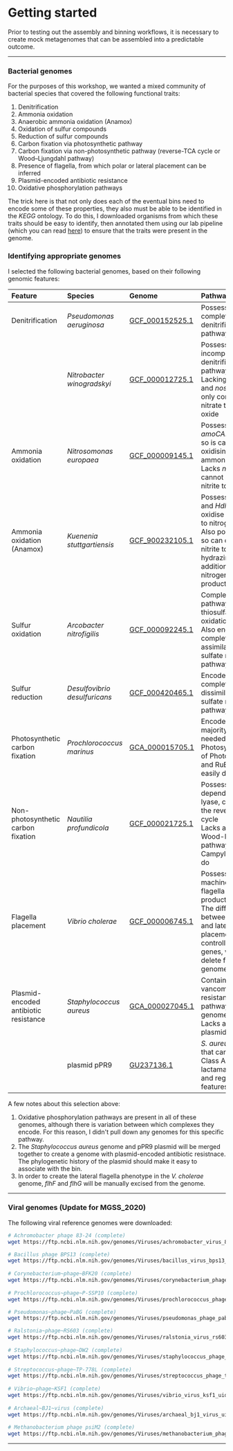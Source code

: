 # Getting started

Prior to testing out the assembly and binning workflows, it is necessary to create mock metagenomes that can be assembled into a predictable outcome.

---

### Bacterial genomes 

For the purposes of this workshop, we wanted a mixed community of bacterial species that covered the following functional traits:

1. Denitrification
1. Ammonia oxidation
1. Anaerobic ammonia oxidation (Anamox)
1. Oxidation of sulfur compounds
1. Reduction of sulfur compounds
1. Carbon fixation via photosynthetic pathway
1. Carbon fixation via non-photosynthetic pathway (reverse-TCA cycle or Wood–Ljungdahl pathway)
1. Presence of flagella, from which polar or lateral placement can be inferred
1. Plasmid-encoded antibiotic resistance
1. Oxidative phosphorylation pathways

The trick here is that not only does each of the eventual bins need to encode some of these properties, they also must be able to be identified in the *KEGG* ontology. To do this, I downloaded organisms from which these traits should be easy to identify, then annotated them using our lab pipeline (which you can read [here](https://github.com/GenomicsAotearoa/environmental_metagenomics)) to ensure that the traits were present in the genome.

### Identifying appropriate genomes

I selected the following bacterial genomes, based on their following genomic features:

|Feature|Species|Genome|Pathway/genes|
|:---|:---|:---|:---|
|Denitrification|*Pseudomonas aeruginosa*|[GCF_000152525.1](https://www.ncbi.nlm.nih.gov/assembly/GCF_000152525.1)|Possess the complete denitrification pathway|
||*Nitrobacter winogradskyi*|[GCF_000012725.1](https://www.ncbi.nlm.nih.gov/assembly/GCF_000012725.1)|Possess an incomplete denitrification pathway<br>Lacking *norBC* and *nosZ*, so can only convert nitrate to nitric oxide|
|Ammonia oxidation|*Nitrosomonas europaea*|[GCF_000009145.1](https://www.ncbi.nlm.nih.gov/assembly/GCF_000009145.1)|Possesses *amoCAB* and *Hao*, so is capable of oxidising ammonia to nitrite<br>Lacks *nxrAB*, so cannot oxidise nitrite to nitrate|
|Ammonia oxidation (Anamox)|*Kuenenia stuttgartiensis*|[GCF_900232105.1](https://www.ncbi.nlm.nih.gov/assembly/GCF_900232105.1)|Possesses *Hzs* and *Hdh* so can oxidise ammonia to nitrogen<br>Also possess *nirS*, so can convert nitrite to hydrazine for additional nitrogen production|
|Sulfur oxidation|*Arcobacter nitrofigilis*|[GCF_000092245.1](https://www.ncbi.nlm.nih.gov/assembly/GCF_000092245.1)|Complete SOX pathway for thiosulfate oxidation<br>Also encodes a complete assimilatory sulfate reduction pathway|
|Sulfur reduction|*Desulfovibrio desulfuricans*|[GCF_000420465.1](https://www.ncbi.nlm.nih.gov/assembly/GCF_000420465.1)|Encodes a complete dissimilatory sulfate reduction pathway|
|Photosynthetic carbon fixation|*Prochlorococcus marinus*|[GCA_000015705.1](https://www.ncbi.nlm.nih.gov/assembly/GCA_000015705.1)|Encodes the majority of genes needed for Photosystem I, all of Photosystem II, and RuBisCO is easily detectable|
|Non-photosynthetic carbon fixation|*Nautilia profundicola*|[GCF_000021725.1](https://www.ncbi.nlm.nih.gov/assembly/GCF_000021725.1)|Possesses ATP-dependent citrate lyase, completing the reverse-TCA cycle<br>Lacks a complete Wood-Ljundahl pathway, as all Campylobacterota do|
|Flagella placement|*Vibrio cholerae*|[GCF_000006745.1](https://www.ncbi.nlm.nih.gov/assembly/GCF_000006745.1)|Possess full machinery for flagella production<br>The difference between polar and lateral flagella placement is controlled by two genes, which I will delete from the genome|
|Plasmid-encoded antibiotic resistance|*Staphylococcus aureus*|[GCA_000027045.1](https://www.ncbi.nlm.nih.gov/assembly/GCA_000027045.1)|Contains a vancomycin resistance pathway in the genome<br>Lacks any plasmid sequence|
||plasmid pPR9|[GU237136.1](https://www.ncbi.nlm.nih.gov/nuccore/281307459/)|*S. aureus* plasmid that carries the Class A β-lactamase *blaZ*, and regulatory features|

A few notes about this selection above:

1. Oxidative phosphorylation pathways are present in all of these genomes, although there is variation between which complexes they encode. For this reason, I didn't pull down any genomes for this specific pathway.
1. The *Staphylococcus aureus* genome and pPR9 plasmid will be merged together to create a genome with plasmid-encoded antibiotic resistnace. The phylogenetic history of the plasmid should make it easy to associate with the bin.
1. In order to create the lateral flagella phenotype in the *V. cholerae* genome, *flhF* and *flhG* will be manually excised from the genome.

---

### Viral genomes (Update for MGSS_2020)

The following viral reference genomes were downloaded:

```bash
# Achromobacter phage 83-24 (complete)
wget https://ftp.ncbi.nlm.nih.gov/genomes/Viruses/achromobacter_virus_83_24_uid307926/NC_028834.fna

# Bacillus phage BPS13 (complete)
wget https://ftp.ncbi.nlm.nih.gov/genomes/Viruses/bacillus_virus_bps13_uid177519/NC_018857.fna
    
# Corynebacterium~phage~BFK20 (complete)
wget https://ftp.ncbi.nlm.nih.gov/genomes/Viruses/corynebacterium_phage_bfk20_uid20757/NC_009799.fna
    
# Prochlorococcus~phage~P-SSP10 (complete)
wget https://ftp.ncbi.nlm.nih.gov/genomes/Viruses/prochlorococcus_phage_p_ssp10_uid195499/NC_020835.fna

# Pseudomonas~phage~PaBG (complete)
wget https://ftp.ncbi.nlm.nih.gov/genomes/Viruses/pseudomonas_phage_pabg_uid215670/NC_022096.fna

# Ralstonia~phage~RS603 (complete)
wget https://ftp.ncbi.nlm.nih.gov/genomes/Viruses/ralstonia_virus_rs603_uid266715/NC_025454.fna
    
# Staphylococcus~phage~DW2 (complete)
wget https://ftp.ncbi.nlm.nih.gov/genomes/Viruses/staphylococcus_phage_dw2_uid253383/NC_024391.fna
    
# Streptococcus~phage~TP-778L (complete)
wget https://ftp.ncbi.nlm.nih.gov/genomes/Viruses/streptococcus_phage_tp_778l_uid227111/NC_022776.fna
    
# Vibrio~phage~KSF1 (complete)
wget https://ftp.ncbi.nlm.nih.gov/genomes/Viruses/vibrio_virus_ksf1_uid14562/NC_006294.fna
    
# Archaeal~BJ1~virus (complete)
wget https://ftp.ncbi.nlm.nih.gov/genomes/Viruses/archaeal_bj1_virus_uid18503/NC_008695.fna
    
# Methanobacterium phage psiM2 (complete)
wget https://ftp.ncbi.nlm.nih.gov/genomes/Viruses/methanobacterium_phage_psim2_uid14160/NC_001902.fna
```

---

